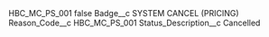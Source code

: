 <?xml version="1.0" encoding="UTF-8"?>
<CustomMetadata xmlns="http://soap.sforce.com/2006/04/metadata" xmlns:xsi="http://www.w3.org/2001/XMLSchema-instance" xmlns:xsd="http://www.w3.org/2001/XMLSchema">
    <label>HBC_MC_PS_001</label>
    <protected>false</protected>
    <values>
        <field>Badge__c</field>
        <value xsi:type="xsd:string">SYSTEM CANCEL (PRICING)</value>
    </values>
    <values>
        <field>Reason_Code__c</field>
        <value xsi:type="xsd:string">HBC_MC_PS_001</value>
    </values>
    <values>
        <field>Status_Description__c</field>
        <value xsi:type="xsd:string">Cancelled</value>
    </values>
</CustomMetadata>
